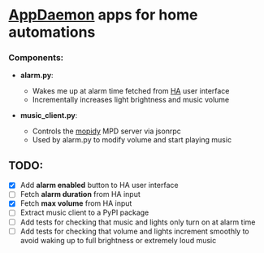 # [AppDaemon](https://www.home-assistant.io/docs/ecosystem/appdaemon/) apps for home automations

### Components:
  * **alarm.py**:
    * Wakes me up at alarm time fetched from [HA](https://www.home-assistant.io/) user interface
    * Incrementally increases light brightness and music volume
 
  * **music_client.py**:
    * Controls the [mopidy](https://www.mopidy.com/) MPD server via jsonrpc
    * Used by alarm.py to modify volume and start playing music
    
## TODO:
   - [X] Add **alarm enabled** button to HA user interface
   - [ ] Fetch **alarm duration** from HA input
   - [X] Fetch **max volume** from HA input
   - [ ] Extract music client to a PyPI package
   - [ ] Add tests for checking that music and lights only turn on at alarm time
   - [ ] Add tests for checking that volume and lights increment smoothly to avoid waking up to full brightness or extremely loud music
